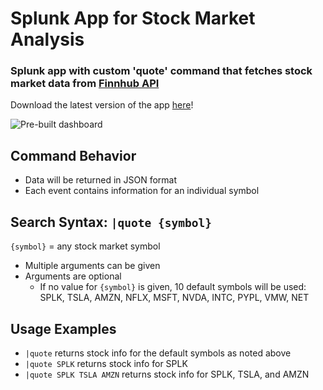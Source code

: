 # Splunk App for Stock Market Analysis
### Splunk app with custom 'quote' command that fetches stock market data from [Finnhub API](https://finnhub.io/docs/api)
Download the latest version of the app [here](https://github.com/sidward35/splunk-stocks-analysis/releases/download/v0.6.2/splunk-stocks-analysis.spl)!

![Pre-built dashboard](https://i.imgur.com/LrhC4UE.png)

## Command Behavior
- Data will be returned in JSON format
- Each event contains information for an individual symbol

## Search Syntax: `|quote {symbol}`
`{symbol}` = any stock market symbol
- Multiple arguments can be given
- Arguments are optional
  - If no value for `{symbol}` is given, 10 default symbols will be used: SPLK, TSLA, AMZN, NFLX, MSFT, NVDA, INTC, PYPL, VMW, NET

## Usage Examples
- `|quote` returns stock info for the default symbols as noted above
- `|quote SPLK` returns stock info for SPLK
- `|quote SPLK TSLA AMZN` returns stock info for SPLK, TSLA, and AMZN

